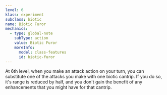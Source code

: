 ```yaml
---
level: 6
klass: experiment
subclass: biotic
name: Biotic Furor
mechanics:
  - type: global-note
    subType: action
    value: Biotic Furor
    moreInfo:
      model: class-features
      id: biotic-furor
---
```

At 6th level, when you make an attack action on your turn, you can substitute one of the attacks
you make with one biotic cantrip. If you do so, it's range is reduced by half, and you don't
gain the benefit of any enhancements that you might have for that cantrip.
